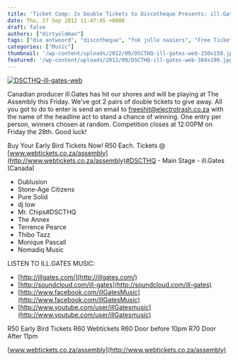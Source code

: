 ```yaml
---
title: 'Ticket Comp: 2x Double Tickets to Discotheque Presents: ill.Gates (CAN)'
date: Thu, 27 Sep 2012 11:47:45 +0000
draft: false
authors: ["dirtyoldman"]
tags: ["die antwoord", "discotheque", "fok julle naaiers", "Free Tickets", "ill.Gates", "round 2"]
categories: ["Music"]
thumbnail: '/wp-content/uploads/2012/09/DSCTHQ-ill-gates-web-150x150.jpg'
featured: '/wp-content/uploads/2012/09/DSCTHQ-ill-gates-web-304x190.jpg'
---
```


[![](/wp-content/uploads/2012/09/DSCTHQ-ill-gates-web-e1348745855803.jpg "DSCTHQ-ill-gates-web")](/2012/09/27/ticket-comp-2x-double-tickets-to-discotheque-presents-ill-gates-can/dscthq-ill-gates-web/)

Canadian producer ill.Gates has hit our shores and will be playing at The Assembly this Friday. We've got 2 pairs of double tickets to give away. All you got to do to enter is send an email to [freeshit@electrotrash.co.za](mailto:freeshit@electrotrash.co.za) with the name of the headline act to stand a chance of winning. One entry per person, winners chosen at random. Competition closes at 12:00PM on Friday the 28th. Good luck!

Buy Your Early Bird Tickets Now! R50 Each. Tickets @ [www.webtickets.co.za/assembly](http://www.webtickets.co.za/assembly)#DSCTHQ - Main Stage - ill.Gates (Canada)

- Dublusion
- Stone-Age Citizens
- Pure Solid
- dj low
- Mr. Chips#DSCTHQ
- The Annex
- Terrence Pearce
- Thibo Tazz
- Monique Pascall
- Nomadiq Music

LISTEN TO ILL.GATES MUSIC:

- [http://illgates.com/](http://illgates.com/)
- [http://soundcloud.com/ill-gates](http://soundcloud.com/ill-gates)
- [http://www.facebook.com/illGatesMusic](http://www.facebook.com/illGatesMusic)
- [http://www.youtube.com/user/illGatesmusic](http://www.youtube.com/user/illGatesmusic)

R50 Early Bird Tickets R60 Webtickets R60 Door before 10pm R70 Door After 11pm

[www.webtickets.co.za/assembly](http://www.webtickets.co.za/assembly)
